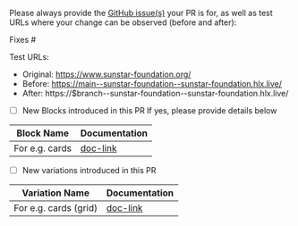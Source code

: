Please always provide the [GitHub issue(s)](../issues) your PR is for, as well as test URLs where your change can be observed (before and after):

Fixes #<gh-issue-id>

Test URLs:
- Original: https://www.sunstar-foundation.org/<path>
- Before: https://main--sunstar-foundation--sunstar-foundation.hlx.live/<path>
- After: https://$branch--sunstar-foundation--sunstar-foundation.hlx.live/<path>

- [ ] New Blocks introduced in this PR
      If yes, please provide details below

Block Name    | Documentation
------------- | -------------
 For e.g. cards | [doc-link](https://main--sunstar-foundation--sunstar-foundation.hlx.page/tools/sidekick/library.html?plugin=blocks&path=/sidekick/blocks/cards&index=0)



- [ ] New variations introduced in this PR

Variation Name    | Documentation
------------- | -------------
 For e.g. cards (grid)  | [doc-link](https://main--sunstar-foundation--sunstar-foundation.hlx.page/tools/sidekick/library.html?plugin=blocks&path=/sidekick/blocks/cards&index=2)
